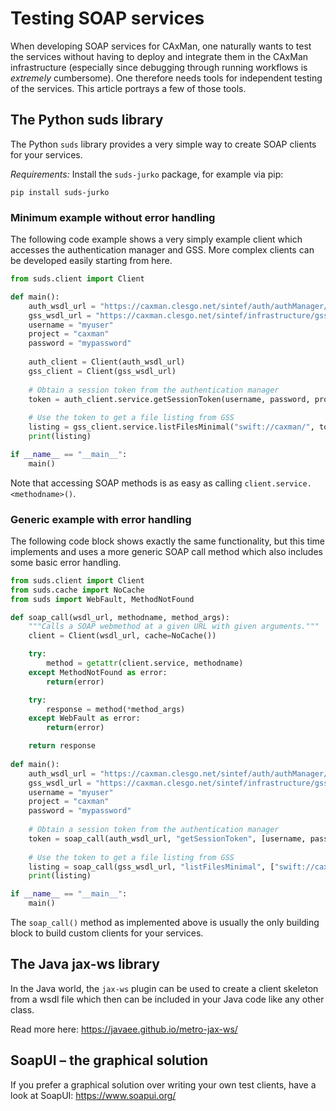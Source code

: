 # Testing SOAP services
When developing SOAP services for CAxMan, one naturally wants to test the
services without having to deploy and integrate them in the CAxMan
infrastructure (especially since debugging through running workflows is
_extremely_ cumbersome). One therefore needs tools for independent
testing of the services. This article portrays a few of those tools.

## The Python suds library
The Python `suds` library provides a very simple way to create SOAP clients
for your services.

_Requirements:_ Install the `suds-jurko` package, for example via pip:
```
pip install suds-jurko
```

### Minimum example without error handling
The following code example shows a very simply example client which
accesses the authentication manager and GSS. More complex clients can be
developed easily starting from here.
```python
from suds.client import Client

def main():
    auth_wsdl_url = "https://caxman.clesgo.net/sintef/auth/authManager/AuthManager?wsdl"
    gss_wsdl_url = "https://caxman.clesgo.net/sintef/infrastructure/gss-0.1/FileUtilities?wsdl"
    username = "myuser"
    project = "caxman"
    password = "mypassword"
    
    auth_client = Client(auth_wsdl_url)
    gss_client = Client(gss_wsdl_url)
    
    # Obtain a session token from the authentication manager
    token = auth_client.service.getSessionToken(username, password, project)
    
    # Use the token to get a file listing from GSS
    listing = gss_client.service.listFilesMinimal("swift://caxman/", token)
    print(listing)

if __name__ == "__main__":
    main()
```

Note that accessing SOAP methods is as easy as calling `client.service.<methodname>()`.

### Generic example with error handling
The following code block shows exactly the same functionality, but this time
implements and uses a more generic SOAP call method which also includes some
basic error handling.
```python
from suds.client import Client
from suds.cache import NoCache
from suds import WebFault, MethodNotFound

def soap_call(wsdl_url, methodname, method_args):
    """Calls a SOAP webmethod at a given URL with given arguments."""
    client = Client(wsdl_url, cache=NoCache())

    try:
        method = getattr(client.service, methodname)
    except MethodNotFound as error:
        return(error)

    try:
        response = method(*method_args)
    except WebFault as error:
        return(error)

    return response
    
def main():
    auth_wsdl_url = "https://caxman.clesgo.net/sintef/auth/authManager/AuthManager?wsdl"
    gss_wsdl_url = "https://caxman.clesgo.net/sintef/infrastructure/gss-0.1/FileUtilities?wsdl"
    username = "myuser"
    project = "caxman"
    password = "mypassword"
    
    # Obtain a session token from the authentication manager
    token = soap_call(auth_wsdl_url, "getSessionToken", [username, password, project])
    
    # Use the token to get a file listing from GSS
    listing = soap_call(gss_wsdl_url, "listFilesMinimal", ["swift://caxman/", token])
    print(listing)

if __name__ == "__main__":
    main()
```
The `soap_call()` method as implemented above is usually the only building block to
build custom clients for your services.

## The Java jax-ws library
In the Java world, the `jax-ws` plugin can be used to create a client skeleton from
a wsdl file which then can be included in your Java code like any other class.

Read more here: https://javaee.github.io/metro-jax-ws/

## SoapUI – the graphical solution
If you prefer a graphical solution over writing your own test clients, have a look
at SoapUI: https://www.soapui.org/
